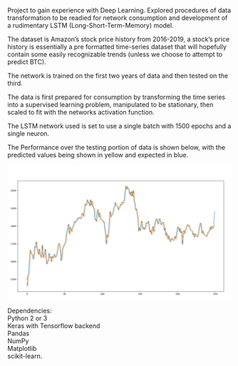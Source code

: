 Project to gain experience with Deep Learning. Explored procedures of data transformation to be readied for network consumption and development of a rudimentary LSTM (Long-Short-Term-Memory) model.  

The dataset is Amazon’s stock price history from 2016-2019, a stock’s price history is essentially a pre formatted time-series dataset that will hopefully contain some easily recognizable trends (unless we choose to attempt to predict BTC).  

The network is trained on the first two years of data and then tested on the third.  

The data is first prepared for consumption by transforming the time series into a supervised learning problem, manipulated to be stationary, then scaled to fit with the networks activation function.  

The LSTM network used is set to use a single batch with 1500 epochs and a single neuron.  
 
The Performance over the testing portion of data is shown below, with the predicted values being shown in yellow and expected in blue. 

![Alt text](Performance.png?raw=true "Optional Title")


Dependencies:  
Python 2 or 3   
Keras with Tensorflow backend   
Pandas  
NumPy  
Matplotlib  
scikit-learn.  







